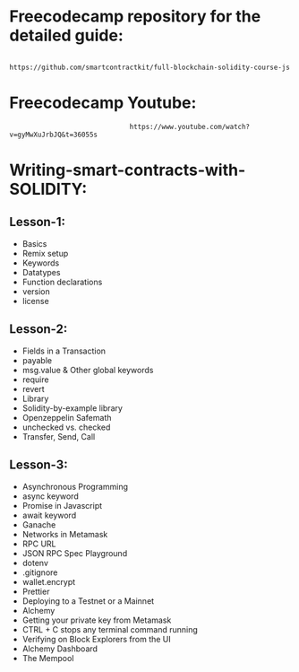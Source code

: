# Freecodecamp repository for the detailed guide:
                                   https://github.com/smartcontractkit/full-blockchain-solidity-course-js

# Freecodecamp Youtube:
                                  https://www.youtube.com/watch?v=gyMwXuJrbJQ&t=36055s

# Writing-smart-contracts-with-SOLIDITY:

## Lesson-1:
- Basics
- Remix setup
- Keywords
- Datatypes
- Function declarations
- version
- license

## Lesson-2:

- Fields in a Transaction
- payable
- msg.value & Other global keywords
- require
- revert
- Library
- Solidity-by-example library
- Openzeppelin Safemath
- unchecked vs. checked
- Transfer, Send, Call

## Lesson-3:

- Asynchronous Programming
- async keyword
- Promise in Javascript
- await keyword
- Ganache
- Networks in Metamask
- RPC URL
- JSON RPC Spec Playground
- dotenv
- .gitignore
- wallet.encrypt
- Prettier
- Deploying to a Testnet or a Mainnet 
- Alchemy
- Getting your private key from Metamask
- CTRL + C stops any terminal command running
- Verifying on Block Explorers from the UI
- Alchemy Dashboard
- The Mempool
